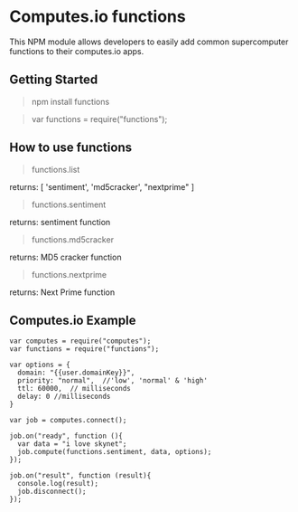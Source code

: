 # Computes.io functions

This NPM module allows developers to easily add common supercomputer functions to their computes.io apps.

## Getting Started

> npm install functions

> var functions = require("functions");

## How to use functions

> functions.list

returns: [ 'sentiment', 'md5cracker', "nextprime" ]

> functions.sentiment

returns: sentiment function

> functions.md5cracker

returns: MD5 cracker function

> functions.nextprime

returns: Next Prime function


## Computes.io Example

```
var computes = require("computes");
var functions = require("functions");

var options = {
  domain: "{{user.domainKey}}",
  priority: "normal",  //'low', 'normal' & 'high'
  ttl: 60000,  // milliseconds
  delay: 0 //milliseconds
}

var job = computes.connect();

job.on("ready", function (){
  var data = "i love skynet";
  job.compute(functions.sentiment, data, options);
});

job.on("result", function (result){
  console.log(result);
  job.disconnect();
});
```
